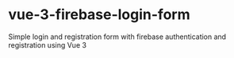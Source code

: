 # vue-3-firebase-login-form
Simple login and registration form with firebase authentication and registration using Vue 3
